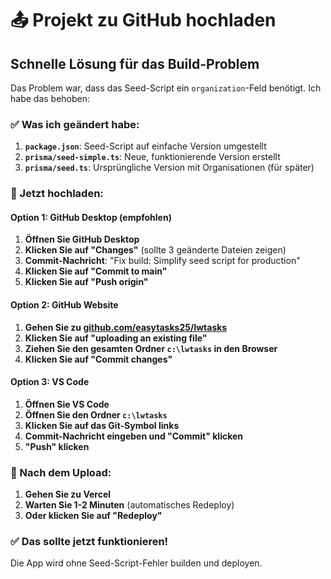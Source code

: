# 📤 Projekt zu GitHub hochladen

## Schnelle Lösung für das Build-Problem

Das Problem war, dass das Seed-Script ein `organization`-Feld benötigt. Ich habe das behoben:

### ✅ Was ich geändert habe:
1. **`package.json`**: Seed-Script auf einfache Version umgestellt
2. **`prisma/seed-simple.ts`**: Neue, funktionierende Version erstellt
3. **`prisma/seed.ts`**: Ursprüngliche Version mit Organisationen (für später)

### 🚀 Jetzt hochladen:

#### **Option 1: GitHub Desktop (empfohlen)**
1. **Öffnen Sie GitHub Desktop**
2. **Klicken Sie auf "Changes"** (sollte 3 geänderte Dateien zeigen)
3. **Commit-Nachricht**: "Fix build: Simplify seed script for production"
4. **Klicken Sie auf "Commit to main"**
5. **Klicken Sie auf "Push origin"**

#### **Option 2: GitHub Website**
1. **Gehen Sie zu [github.com/easytasks25/lwtasks](https://github.com/easytasks25/lwtasks)**
2. **Klicken Sie auf "uploading an existing file"**
3. **Ziehen Sie den gesamten Ordner `c:\lwtasks` in den Browser**
4. **Klicken Sie auf "Commit changes"**

#### **Option 3: VS Code**
1. **Öffnen Sie VS Code**
2. **Öffnen Sie den Ordner `c:\lwtasks`**
3. **Klicken Sie auf das Git-Symbol links**
4. **Commit-Nachricht eingeben und "Commit" klicken**
5. **"Push" klicken**

### 🔄 Nach dem Upload:
1. **Gehen Sie zu Vercel**
2. **Warten Sie 1-2 Minuten** (automatisches Redeploy)
3. **Oder klicken Sie auf "Redeploy"**

### ✅ Das sollte jetzt funktionieren!
Die App wird ohne Seed-Script-Fehler builden und deployen.
